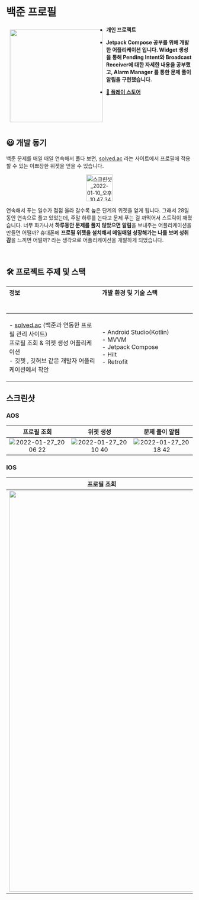 # 백준 프로필


<img src = "https://user-images.githubusercontent.com/57793298/151350389-f067258c-c05c-4806-8a9c-c80eefedefec.png" align = "left" width = "250" hspace ="10" vspace = "10">

-  **개인 프로젝트**

-  **Jetpack Compose 공부를 위해 개발한 어플리케이션 입니다. Widget 생성을 통해 Pending Intent와 Broadcast Receiver에 대한 자세한 내용을 공부했고, Alarm Manager 를 통한 문제 풀이 알림을 구현했습니다.**

-  **[🔗 플레이 스토어](https://play.google.com/store/apps/details?id=per.hojong.baekjoonprofile)**
<br>
<br>
<br>
<br>


## 😃 개발 동기


백준 문제를 매일 매일 연속해서 풀다 보면, [solved.ac](http://solved.ac) 라는 사이트에서 프로필에 적용할 수 있는 이쁘장한 위젯을 얻을 수 있습니다.

<p align="center">
<img width="72" alt="스크린샷_2022-01-10_오후_10 47 34" src="https://user-images.githubusercontent.com/57793298/151350559-8f79a4f3-6e99-49f9-a2e8-430ea21da61d.png" align = "center">
</p>


연속해서 푸는 일수가 점점 올라 갈수록 높은 단계의 위젯을 얻게 됩니다. 그래서 28일 동안 연속으로 풀고 있었는데, 주말 하루를 논다고 문제 푸는 걸 까먹어서 스트릭이 깨졌습니다.
너무 화가나서 **하루동안 문제를 풀지 않았으면 알림**을 보내주는 어플리케이션을 만들면 어떨까?
휴대폰에 **프로필 위젯을 설치해서 매일매일 성장해가는 나를 보며 성취감**을 느끼면 어떨까? 라는 생각으로 어플리케이션을 개발하게 되었습니다.

<br>

<h2>🛠 프로젝트 주제 및 스택</h2>

  |정보&nbsp; &nbsp; &nbsp; &nbsp; &nbsp; &nbsp; &nbsp; &nbsp; &nbsp; &nbsp; &nbsp; &nbsp; &nbsp; &nbsp; &nbsp;&nbsp; &nbsp; &nbsp; &nbsp; &nbsp; &nbsp;&nbsp; &nbsp; &nbsp; &nbsp; &nbsp; &nbsp; &nbsp; &nbsp; &nbsp; &nbsp; &nbsp; &nbsp; &nbsp; &nbsp; &nbsp;&nbsp; &nbsp; &nbsp; &nbsp; &nbsp; &nbsp;&nbsp; &nbsp; &nbsp; &nbsp; &nbsp; &nbsp; &nbsp; &nbsp; &nbsp; &nbsp; &nbsp; &nbsp; &nbsp; &nbsp; &nbsp;&nbsp; &nbsp; &nbsp; &nbsp; &nbsp; &nbsp;|개발 환경 및 기술 스택&nbsp; &nbsp; &nbsp; &nbsp; &nbsp; &nbsp; &nbsp; &nbsp; &nbsp; &nbsp; &nbsp; &nbsp; &nbsp; &nbsp; &nbsp;&nbsp; &nbsp; &nbsp; &nbsp; &nbsp; &nbsp;&nbsp; &nbsp; &nbsp; &nbsp; &nbsp; &nbsp; &nbsp; &nbsp; &nbsp; &nbsp; &nbsp; &nbsp; &nbsp; &nbsp; &nbsp;&nbsp; &nbsp; &nbsp; &nbsp; &nbsp; &nbsp;|
  |:---|:---|
  |<p>- [solved.ac](http://solved.ac) (백준과 연동한 프로필 관리 사이트)<br>프로필 조회 & 위젯 생성 어플리케이션<br>- 깃젯 , 깃허브 같은 개발자 어플리케이션에서 착안</p>|- Android Studio(Kotlin)<br>- MVVM<br>- Jetpack Compose<br>- Hilt<br>- Retrofit
  

## 스크린샷
### AOS
|프로필 조회|위젯 생성|문제 풀이 알림|
|:-------:|:-------:|:-------:|
|![2022-01-27_20 06 22](https://user-images.githubusercontent.com/57793298/151350658-086c4049-234c-4ba6-b473-59638e2e3206.gif)|![2022-01-27_20 10 40](https://user-images.githubusercontent.com/57793298/151351100-bc278a79-52cf-4423-a5cc-5398ab77390d.gif)|![2022-01-27_20 18 42](https://user-images.githubusercontent.com/57793298/151351208-53fc3925-12f4-4fbc-9f35-e90969cfc715.gif)|

### IOS
|프로필 조회|위젯 생성|문제 추천|
|:-------:|:-------:|:-------:|
|<img src = "https://user-images.githubusercontent.com/57793298/156162143-d1f80c24-23f3-4a9d-b154-b5978c2d4497.gif" width = 500 height = 1081>|<img src = "https://user-images.githubusercontent.com/57793298/156162279-ab515547-6fe1-4d08-903c-348f6f33f269.gif" width = 500 height = 1081 >|<img src = "https://user-images.githubusercontent.com/57793298/156162187-993987a0-4f87-41a0-a731-ae5685b780f0.gif" width = 500 height = 1081>|



